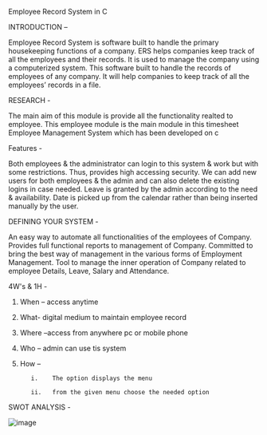 Employee Record System in C

INTRODUCTION –

Employee Record System is software built to handle the primary housekeeping functions of a company.
ERS helps companies keep track of all the employees and their records. It is used to manage the company using a computerized system.
This software built to handle the records of employees of any company. It will help companies to keep track of all the employees’ records in a file.

RESEARCH -

The main aim of this module is provide all the functionality realted to employee. 
This employee module is the main module in this timesheet Employee Management System which has been developed on c

Features -

Both employees & the administrator can login to this system & work but with some restrictions. 
Thus, provides high accessing security. We can add new users for both employees & the admin and can also delete the existing logins in case needed. 
Leave is granted by the admin according to the need & availability. Date is picked up from the calendar rather than being inserted manually by the user.

DEFINING YOUR SYSTEM -

An easy way to automate all functionalities of the employees of Company. Provides full functional reports to management of Company. 
Committed to bring the best way of management in the various forms of Employment Management. 
Tool to manage the inner operation of Company related to employee Details, Leave, Salary and Attendance.

4W's & 1H -

1. When – access anytime

2. What- digital medium to maintain employee record

3. Where –access from anywhere pc or mobile phone

4. Who – admin can use tis system

5. How –

          i.	The option displays the menu

          ii.	from the given menu choose the needed option 
   
   
SWOT ANALYSIS -

![image](https://user-images.githubusercontent.com/86159540/124984165-81894b80-e056-11eb-8114-909c0c89aff0.png)


